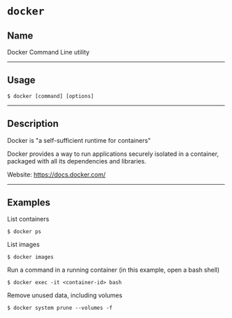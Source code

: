 # `docker`


## Name
Docker Command Line utility

----
## Usage

```
$ docker [command] [options]
```


----
## Description
Docker is "a self-sufficient runtime for containers"

Docker provides a way to run applications securely isolated in a container, packaged with all its dependencies and libraries.

Website: https://docs.docker.com/


---
## Examples
List containers
```
$ docker ps
```

List images
```
$ docker images
```

Run a command in a running container (in this example, open a bash shell)
```
$ docker exec -it <container-id> bash
```

Remove unused data, including volumes
```
$ docker system prune --volumes -f
```

